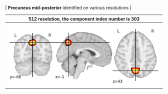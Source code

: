 


| **Precuneus mid-posterior** identified on various resolutions |

| 512 resolution, the component index number is 303|  
|:---:|  
| ![Component 512](../512/final/303.jpg "From component 512: Precuneus mid-posterior") |